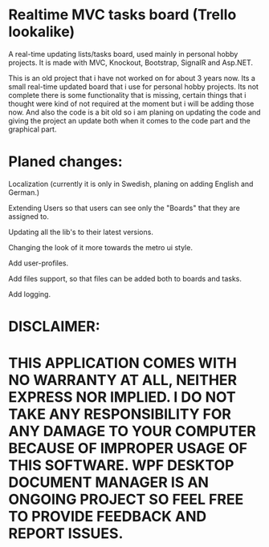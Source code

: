 # Realtime MVC tasks board (Trello lookalike)

A real-time updating lists/tasks board, used mainly in personal hobby projects. It is made with MVC, Knockout, Bootstrap, SignalR and Asp.NET.

This is an old project that i have not worked on for about 3 years now. Its a small real-time updated board that i use for personal hobby projects. Its not complete there is some functionality that is missing, certain things that i thought were kind of not required at the moment but i will be adding those now. And also the code is a bit old so i am planing on updating the code and giving the project an update both when it comes to the code part and the graphical part. 

# Planed changes:

Localization (currently it is only in Swedish, planing on adding English and German.)

Extending Users so that users can see only the "Boards" that they are assigned to.

Updating all the lib's to their latest versions.

Changing the look of it more towards the metro ui style.

Add user-profiles.

Add files support, so that files can be added both to boards and tasks.

Add logging.


# DISCLAIMER:
# THIS APPLICATION COMES WITH NO WARRANTY AT ALL, NEITHER EXPRESS NOR IMPLIED. I DO NOT TAKE ANY RESPONSIBILITY FOR ANY DAMAGE TO YOUR COMPUTER BECAUSE OF IMPROPER USAGE OF THIS SOFTWARE. WPF DESKTOP DOCUMENT MANAGER IS AN ONGOING PROJECT SO FEEL FREE TO PROVIDE FEEDBACK AND REPORT ISSUES.
